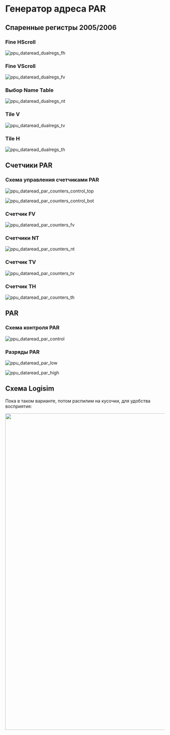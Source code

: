 # Генератор адреса PAR

## Спаренные регистры $2005/$2006

### Fine HScroll

![ppu_dataread_dualregs_fh](/BreakingNESWiki/imgstore/ppu_dataread_dualregs_fh.jpg)

### Fine VScroll

![ppu_dataread_dualregs_fv](/BreakingNESWiki/imgstore/ppu_dataread_dualregs_fv.jpg)

### Выбор Name Table

![ppu_dataread_dualregs_nt](/BreakingNESWiki/imgstore/ppu_dataread_dualregs_nt.jpg)

### Tile V

![ppu_dataread_dualregs_tv](/BreakingNESWiki/imgstore/ppu_dataread_dualregs_tv.jpg)

### Tile H

![ppu_dataread_dualregs_th](/BreakingNESWiki/imgstore/ppu_dataread_dualregs_th.jpg)

## Счетчики PAR

### Схема управления счетчиками PAR

![ppu_dataread_par_counters_control_top](/BreakingNESWiki/imgstore/ppu_dataread_par_counters_control_top.jpg)

![ppu_dataread_par_counters_control_bot](/BreakingNESWiki/imgstore/ppu_dataread_par_counters_control_bot.jpg)

### Счетчик FV

![ppu_dataread_par_counters_fv](/BreakingNESWiki/imgstore/ppu_dataread_par_counters_fv.jpg)

### Счетчики NT

![ppu_dataread_par_counters_nt](/BreakingNESWiki/imgstore/ppu_dataread_par_counters_nt.jpg)

### Счетчик TV

![ppu_dataread_par_counters_tv](/BreakingNESWiki/imgstore/ppu_dataread_par_counters_tv.jpg)

### Счетчик TH

![ppu_dataread_par_counters_th](/BreakingNESWiki/imgstore/ppu_dataread_par_counters_th.jpg)

## PAR

### Схема контроля PAR

![ppu_dataread_par_control](/BreakingNESWiki/imgstore/ppu_dataread_par_control.jpg)

### Разряды PAR

![ppu_dataread_par_low](/BreakingNESWiki/imgstore/ppu_dataread_par_low.jpg)

![ppu_dataread_par_high](/BreakingNESWiki/imgstore/ppu_dataread_par_high.jpg)

## Схема Logisim

Пока в таком варианте, потом распилим на кусочки, для удобства восприятия:

<img src="/BreakingNESWiki/imgstore/ppu_logisim_pargen.jpg" width="1000px">
